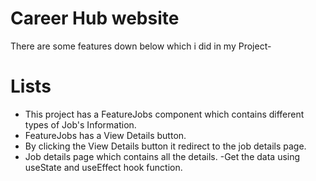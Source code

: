 ﻿# Career Hub website
There are some features down below which i did in my Project-
# Lists
- This project has a FeatureJobs component which contains different   types of Job's Information.
- FeatureJobs has a View Details button.
- By clicking the View Details button it redirect to the job details page.
- Job details page which contains all the details.
-Get the data using useState and useEffect hook function.
